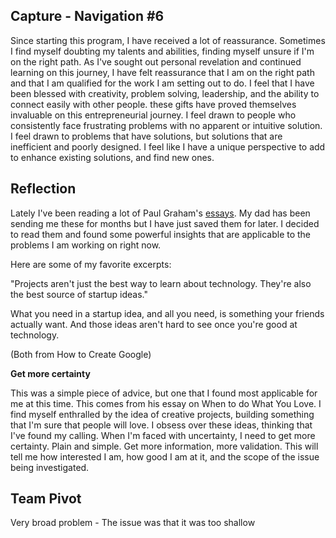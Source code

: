 ## Capture - Navigation #6

Since starting this program, I have received a lot of reassurance. Sometimes I find myself doubting my talents and abilities, finding myself unsure if I'm on the right path. As I've sought out personal revelation and continued learning on this journey, I have felt reassurance that I am on the right path and that I am qualified for the work I am setting out to do. I feel that I have been blessed with creativity, problem solving, leadership, and the ability to connect easily with other people. these gifts have proved themselves invaluable on this entrepreneurial journey. I feel drawn to people who consistently face frustrating problems with no apparent or intuitive solution. I feel drawn to problems that have solutions, but solutions that are inefficient and poorly designed. I feel like I have a unique perspective to add to enhance existing solutions, and find new ones. 

## Reflection

Lately I've been reading a lot of Paul Graham's [essays](10-22-2024.md). My dad has been sending me these for months but I have just saved them for later. I decided to read them and found some powerful insights that are applicable to the problems I am working on right now. 

Here are some of my favorite excerpts:

"Projects aren't just the best way to learn about technology. They're also the best source of startup ideas."

What you need in a startup idea, and all you need, is something your friends actually want. And those ideas aren't hard to see once you're good at technology.

(Both from How to Create Google)

**Get more certainty** 

This was a simple piece of advice, but one that I found most applicable for me at this time. This comes from his essay on When to do What You Love. I find myself enthralled by the idea of creative projects, building something that I'm sure that people will love. I obsess over these ideas, thinking that I've found my calling. When I'm faced with uncertainty, I need to get more certainty. Plain and simple. Get more information, more validation. This will tell me how interested I am, how good I am at it, and the scope of the issue being investigated. 


## Team Pivot 

Very broad problem - The issue was that it was too shallow
